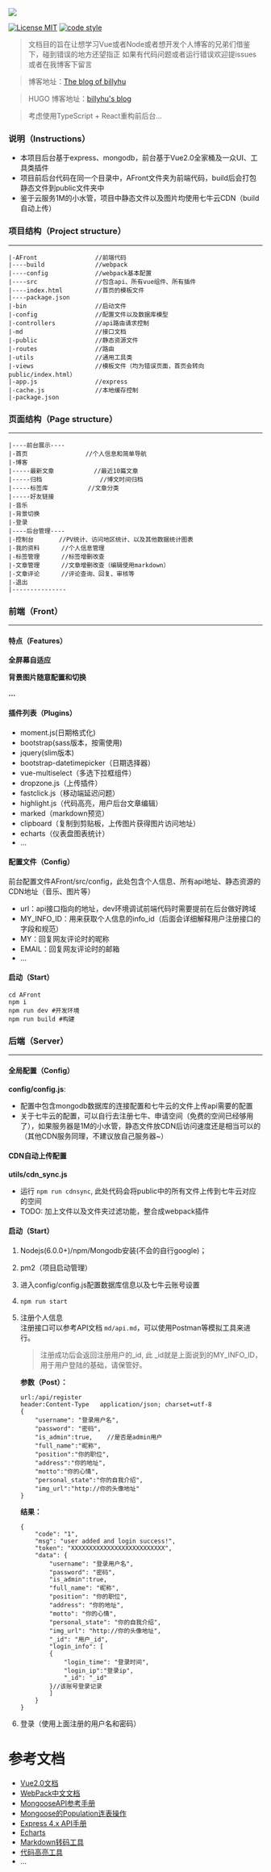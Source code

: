 ![](./AFront/XBlog.jpg)

[![License MIT](https://camo.githubusercontent.com/c89d8f18e7dfd8a123ec3b2c3d50f4907bf0c4d5/68747470733a2f2f696d672e736869656c64732e696f2f6769746875622f6c6963656e73652f766d2d636f6d706f6e656e742f56696d6f2e737667)](https://github.com/billyhoomm/XBlog)
[![code style](https://camo.githubusercontent.com/58fbab8bb63d069c1e4fb3fa37c2899c38ffcd18/68747470733a2f2f696d672e736869656c64732e696f2f62616467652f636f64655f7374796c652d7374616e646172642d627269676874677265656e2e737667)](https://standardjs.com/)
> 文档目的旨在让想学习Vue或者Node或者想开发个人博客的兄弟们借鉴下，碰到错误的地方还望指正
> 如果有代码问题或者运行错误欢迎提issues或者在我博客下留言

> 博客地址：[The blog of billyhu](https://blog.billyhu.com)

> HUGO 博客地址：[billyhu's blog](https://billyhu.com)

> 考虑使用TypeScript + React重构前后台...

### 说明（Instructions）

- 本项目后台基于express、mongodb，前台基于Vue2.0全家桶及一众UI、工具类插件
- 项目前后台代码在同一个目录中，AFront文件夹为前端代码，build后会打包静态文件到public文件夹中
- 鉴于云服务1M的小水管，项目中静态文件以及图片均使用七牛云CDN（build自动上传）

### 项目结构（Project structure）
---
```
|-AFront				//前端代码
|----build				//webpack
|----config				//webpack基本配置
|----src				//包含api、所有vue组件、所有插件
|----index.html			//首页的模板文件
|----package.json		
|-bin  					//启动文件
|-config  				//配置文件以及数据库模型
|-controllers  			//api路由请求控制
|-md					//接口文档
|-public  				//静态资源文件
|-routes  				//路由
|-utils  				//通用工具类
|-views  				//模板文件（均为错误页面，首页会转向public/index.html）
|-app.js				//express
|-cache.js				//本地缓存控制  
|-package.json  
```

### 页面结构（Page structure）
---
```
|----前台展示---- 
|-首页  		        //个人信息和简单导航	
|-博客  
|-----最新文章	         //最近10篇文章
|-----归档	            //博文时间归档
|-----标签库	        //文章分类
|-----好友链接
|-音乐
|-背景切换 
|-登录			
|----后台管理----
|-控制台  		//PV统计、访问地区统计、以及其他数据统计图表	
|-我的资料		//个人信息管理 
|-标签管理  	//标签增删改查			
|-文章管理		//文章增删改查（编辑使用markdown）
|-文章评论		//评论查询、回复、审核等
|-退出
|---------------  
```



### 前端（Front）
---

#### 特点（Features）

**全屏幕自适应**

**背景图片随意配置和切换**

**...**

#### 插件列表（Plugins）

- moment.js(日期格式化)
- bootstrap(sass版本，按需使用)
- jquery(slim版本)
- bootstrap-datetimepicker（日期选择器）
- vue-multiselect（多选下拉框组件）
- dropzone.js（上传插件）
- fastclick.js（移动端延迟问题）
- highlight.js（代码高亮，用户后台文章编辑）
- marked（markdown预览）
- clipboard（复制到剪贴板，上传图片获得图片访问地址）
- echarts（仪表盘图表统计）
- ...


#### 配置文件（Config）

前台配置文件AFront/src/config，此处包含个人信息、所有api地址、静态资源的CDN地址（音乐、图片等）

- url：api接口指向的地址，dev环境调试前端代码时需要提前在后台做好跨域
- MY_INFO_ID：用来获取个人信息的info_id（后面会详细解释用户注册接口的字段和规范）
- MY：回复网友评论时的昵称
- EMAIL：回复网友评论时的邮箱
- ...


#### 启动（Start）

```
cd AFront 
npm i
npm run dev #开发环境 
npm run build #构建
```


### 后端（Server）
---

#### 全局配置（Config）

**config/config.js**:

- 配置中包含mongodb数据库的连接配置和七牛云的文件上传api需要的配置
- 关于七牛云的配置，可以自行去注册七牛、申请空间（免费的空间已经够用了），如果服务器是1M的小水管，静态文件放CDN后访问速度还是相当可以的（其他CDN服务同理，不建议放自己服务器~）

#### CDN自动上传配置

**utils/cdn_sync.js**

- 运行 `npm run cdnsync`, 此处代码会将public中的所有文件上传到七牛云对应的空间
- TODO: 加上文件以及文件夹过滤功能，整合成webpack插件

#### 启动（Start）
1. Nodejs(6.0.0+)/npm/Mongodb安装(不会的自行google)；
2. pm2（项目启动管理）
3. 进入config/config.js配置数据库信息以及七牛云账号设置
4. `npm run start`
5. 注册个人信息  
	注册接口可以参考API文档 `md/api.md`，可以使用Postman等模拟工具来进行。
	
	> 注册成功后会返回注册用户的_id, 此 _id就是上面说到的MY_INFO_ID，用于用户登陆的基础，请保管好。
	
	**参数（Post）：**
	
	```
	url:/api/register
	header:Content-Type   application/json; charset=utf-8
	{
    	"username": "登录用户名",
    	"password": "密码",
    	"is_admin":true,	//是否是admin用户
    	"full_name":"昵称",
    	"position":"你的职位",
    	"address":"你的地址",
    	"motto":"你的心情",
    	"personal_state":"你的自我介绍",
    	"img_url":"http://你的头像地址"
	}
	```
	
	**结果：** 
	
	```
	{
  		"code": "1",
  		"msg": "user added and login success!",
  		"token": "XXXXXXXXXXXXXXXXXXXXXXXXXX",
  		"data": {
    		"username": "登录用户名",
    		"password": "密码",
    		"is_admin":true,
    		"full_name": "昵称",
    		"position": "你的职位",
    		"address": "你的地址",
    		"motto": "你的心情",
    		"personal_state": "你的自我介绍",
    		"img_url": "http://你的头像地址",
    		"_id": "用户_id",
    		"login_info": [
      		{
        		"login_time": "登录时间",
        		"login_ip":"登录ip",
        		"_id": "_id"
      		}//该账号登录记录
    		]
  		}
	}
	```
5. 登录（使用上面注册的用户名和密码）


参考文档
===
- [Vue2.0文档](https://cn.vuejs.org/v2/api/)
- [WebPack中文文档](https://doc.webpack-china.org/)
- [MongooseAPI参考手册](http://www.nodeclass.com/api/mongoose.html)
- [Mongoose的Population连表操作](http://www.tuicool.com/articles/73UBRb6)
- [Express 4.x API手册](http://www.expressjs.com.cn/4x/api.html)
- [Echarts](https://ecomfe.github.io/echarts-doc/public/en/index.html)
- [Markdown转码工具](https://www.npmjs.com/package/marked)
- [代码高亮工具](https://highlightjs.org)
- ...
